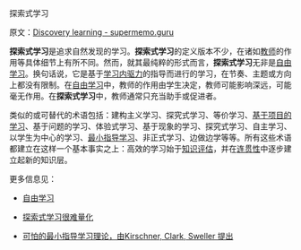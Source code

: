 探索式学习

原文：[Discovery learning - supermemo.guru](https://supermemo.guru/wiki/Discovery_learning)

**探索式学习**是追求自然发现的学习。**探索式学习**的定义版本不少，在诸如[教师](https://supermemo.guru/wiki/Teacher)的作用等具体细节上有所不同。然而，就其最纯粹的形式而言，**探索式学习**无非是[自由学习](https://supermemo.guru/wiki/Free_learning)。换句话说，它是基于[学习内驱力](https://supermemo.guru/wiki/Learn_drive)的指导而进行的学习，在节奏、主题或方向上都没有限制。在[自由学习](https://supermemo.guru/wiki/Free_learning)中，教师的作用由学生决定，教师可能影响深远，可能毫无作用。在**探索式学习**中，教师通常只充当助手或促进者。

类似的或可替代的术语包括：建构主义学习、探究式学习、等价学习、[基于项目的学习](https://supermemo.guru/wiki/Project-based_learning)、基于问题的学习、体验式学习、基于现象的学习、探究式学习、自主学习、以学生为中心的学习、[最小指导学习](https://supermemo.guru/wiki/Minimum_guidance_learning)、非正式学习、边做边学等等。所有这些术语都建立在这样一个基本事实之上：高效的学习始于[知识评估](https://supermemo.guru/wiki/Knowledge_valuation_network)，并在[连贯性](https://supermemo.guru/wiki/Coherence)中逐步建立起新的知识层。

更多信息见：

- [自由学习](https://supermemo.guru/wiki/Free_learning)

- [探索式学习很难量化](https://supermemo.guru/wiki/Discovery_learning_is_hard_to_measure)

- [可怕的最小指导学习理论，由Kirschner, Clark, Sweller 提出](https://supermemo.guru/wiki/Horrible_theory_of_minimal_guidance_learning_by_Kirschner,_Clark,_and_Sweller)